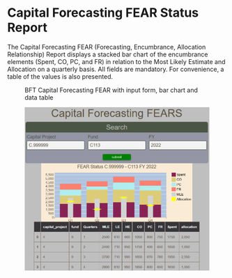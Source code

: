 # Capital Forecasting FEAR Status Report

The Capital Forecasting FEAR (Forecasting, Encumbrance, Allocation Relationship) Report displays a stacked bar chart of the encumbrance elements (Spent, CO, PC, and FR) in relation to the Most Likely Estimate and Allocation on a quarterly basis.  All fields are mandatory.  For convenience, a table of the values is also presented.

<figure markdown>
<figcaption>BFT Capital Forecasting FEAR with input form, bar chart and data table</figcaption>

![](images/report-capital-forecasting-fear.png)
</figure>
